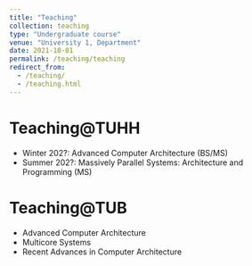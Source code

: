 ```yaml
---
title: "Teaching"
collection: teaching
type: "Undergraduate course"
venue: "University 1, Department"
date: 2021-10-01
permalink: /teaching/teaching
redirect_from: 
  - /teaching/
  - /teaching.html
---
```


Teaching@TUHH
===

* Winter 202?: Advanced Computer Architecture (BS/MS)
* Summer 202?: Massively Parallel Systems: Architecture and Programming (MS)

Teaching@TUB 
===
* Advanced Computer Architecture
* Multicore Systems
* Recent Advances in Computer Architecture
